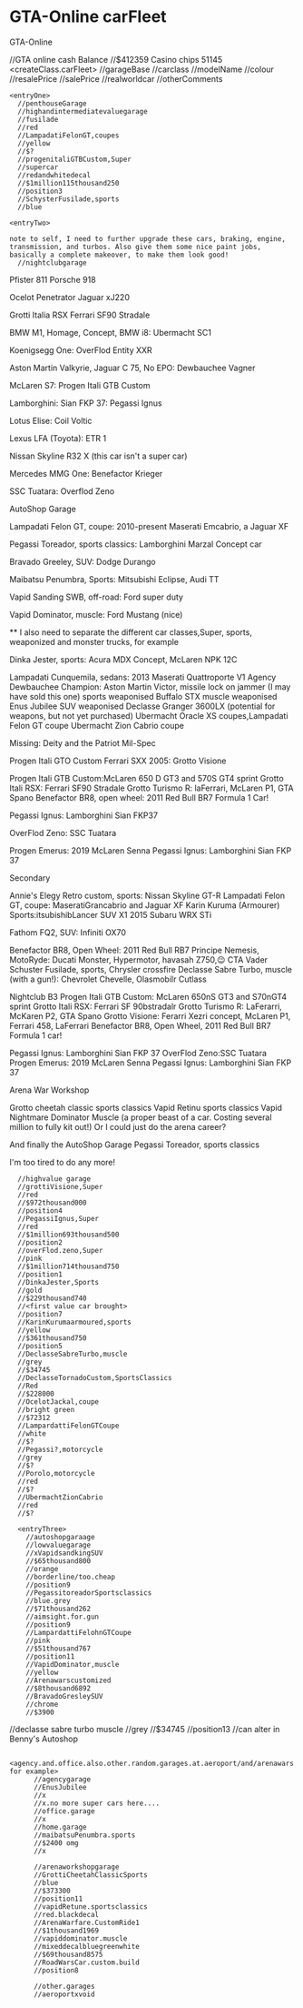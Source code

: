 # GTA-Online carFleet
GTA-Online

//GTA online cash Balance
//$412359
Casino chips
51145
<createClass.carFleet>
//garageBase
  //carclass
  //modelName
  //colour
  //resalePrice
  //salePrice
  //realworldcar
  //otherComments

    <entryOne>
      //penthouseGarage
      //highandintermediatevaluegarage
      //fusilade
      //red
      //LampadatiFelonGT,coupes
      //yellow
      //$?
      //progenitaliGTBCustom,Super
      //supercar
      //redandwhitedecal
      //$1million115thousand250
      //position3
      //SchysterFusilade,sports
      //blue
  
    <entryTwo>
    
    note to self, I need to further upgrade these cars, braking, engine, transmission, and turbos. Also give them some nice paint jobs, basically a complete makeover, to make them look good!
      //nightclubgarage
Pfister 811
Porsche 918

Ocelot Penetrator
Jaguar xJ220

Grotti Italia RSX
Ferrari SF90 Stradale

BMW M1, Homage, Concept, BMW i8: Ubermacht SC1

Koenigsegg One: OverFlod Entity XXR

Aston Martin Valkyrie, Jaguar C 75, No EPO: Dewbauchee Vagner

McLaren S7: Progen Itali GTB Custom

Lamborghini: Sian FKP 37: Pegassi Ignus

Lotus Elise: Coil Voltic

Lexus LFA (Toyota): ETR 1

Nissan Skyline R32 X (this car isn't a super car)

Mercedes MMG One: Benefactor Krieger

SSC Tuatara: Overflod Zeno

AutoShop Garage

Lampadati Felon GT, coupe: 2010-present Maserati Emcabrio, a Jaguar XF

Pegassi Toreador, sports classics: Lamborghini Marzal Concept car

Bravado Greeley, SUV: Dodge Durango

Maibatsu Penumbra, Sports: Mitsubishi Eclipse, Audi TT

Vapid Sanding SWB, off-road: Ford super duty

Vapid Dominator, muscle: Ford Mustang (nice)

** I also need to separate the different car classes,Super, sports, weaponized and monster trucks, for example

Dinka Jester, sports: Acura MDX Concept, McLaren NPK 12C

Lampadati Cunquemila, sedans: 2013 Maserati Quattroporte V1
Agency
Dewbauchee Champion: Aston Martin Victor, missile lock on jammer (I may have sold this one) sports weaponised
Buffalo STX muscle weaponised
Enus Jubilee SUV weaponised
Declasse Granger 3600LX (potential for weapons, but not yet purchased)
Ubermacht Oracle XS coupes,Lampadati Felon GT coupe
Ubermacht Zion Cabrio coupe

Missing:
Deity
and the Patriot Mil-Spec


Progen Itali GTO Custom
Ferrari SXX 2005: Grotto Visione

Progen Itali GTB Custom:McLaren 650 D GT3 and 570S GT4 sprint
Grotto Itali RSX: Ferrari SF90 Stradale
Grotto Turismo R: laFerrari, McLaren P1, GTA Spano
Benefactor BR8, open wheel: 2011 Red Bull BR7 Formula 1 Car!

Pegassi Ignus: Lamborghini Sian FKP37

OverFlod Zeno: SSC Tuatara

Progen Emerus: 2019 McLaren Senna
Pegassi Ignus: Lamborghini Sian FKP 37

Secondary

Annie's Elegy Retro custom, sports: Nissan Skyline GT-R
Lampadati Felon GT, coupe: MaseratiGrancabrio and Jaguar XF
Karin Kuruma (Armourer) Sports:itsubishibLancer SUV X1
    2015 Subaru WRX STi

Fathom FQ2, SUV: Infiniti OX70

Benefactor BR8, Open Wheel: 2011 Red Bull RB7
Principe Nemesis, MotoRyde: Ducati Monster, Hypermotor, havasah Z750,😉 CTA Vader
Schuster Fusilade, sports, Chrysler crossfire
Declasse Sabre Turbo, muscle (with a gun!): Chevrolet Chevelle, Olasmobilr Cutlass


Nightclub B3
Progen Itali GTB Custom: McLaren 650nS GT3 and S70nGT4 sprint
Grotto Itali RSX: Ferrari SF 90bstradalr
Grotto Turismo R: LaFerarri, McKaren P2, GTA Spano
Grotto Visione: Ferarri Xezri concept, McLaren P1, Ferrari 458, LaFerrari
Benefactor BR8, Open Wheel, 2011 Red Bull BR7 Formula 1 car!

Pegassi Ignus: Lamborghini Sian FKP 37
OverFlod Zeno:SSC Tuatara
Progen Emerus: 2019 McLaren Senna
Pegassi Ignus: Lamborghini Sian FKP 37

Arena War Workshop

Grotto cheetah classic sports classics
Vapid Retinu sports classics
Vapid Nightmare Dominator Muscle (a proper beast of a car. Costing several million to fully kit out!)
    Or I could just do the arena career?

And finally the AutoShop Garage
Pegassi Toreador, sports classics

I'm too tired to do any more!

      //highvalue garage
      //grottiVisione,Super
      //red
      //$972thousand000
      //position4
      //PegassiIgnus,Super
      //red
      //$1million693thousand500
      //position2
      //overFlod.zeno,Super
      //pink
      //$1million714thousand750
      //position1
      //DinkaJester,Sports
      //gold
      //$229thousand740
      //<first value car brought>
      //position7  
      //KarinKurumaarmoured,sports
      //yellow
      //$361thousand750
      //position5
      //DeclasseSabreTurbo,muscle
      //grey
      //$34745
      //DeclasseTornadoCustom,SportsClassics
      //Red
      //$228000
      //OcelotJackal,coupe
      //bright green
      //$72312
      //LampardattiFelonGTCoupe
      //white
      //$?
      //Pegassi?,motorcycle
      //grey
      //$?
      //Porolo,motorcycle
      //red
      //$?
      //UbermachtZionCabrio
      //red
      //$?
      
      <entryThree>
        //autoshopgaraage
        //lowvaluegarage
        //xVapidsandkingSUV
        //$65thousand800
        //orange
        //borderline/too.cheap
        //position9
        //PegassitoreadorSportsclassics
        //blue.grey
        //$71thousand262
        //aimsight.for.gun
        //position9
        //LampardattiFelohnGTCoupe
        //pink
        //$51thousand767
        //position11
        //VapidDominator,muscle
        //yellow
        //Arenawarscustomized
        //$8thousand6892
        //BravadoGresleySUV
        //chrome
        //$3900
//declasse sabre turbo muscle
//grey
//$34745
//position13
//can alter in Benny's Autoshop
        
        <agency.and.office.also.other.random.garages.at.aeroport/and/arenawars for example>
          //agencygarage
          //EnusJubilee
          //x
          //x.no more super cars here....
          //office.garage
          //x
          //home.garage
          //maibatsuPenumbra.sports
          //$2400 omg
          //x
          
          //arenaworkshopgarage
          //GrottiCheetahClassicSports
          //blue
          //$373300
          //position11
          //vapidRetune.sportsclassics
          //red.blackdecal
          //ArenaWarfare.CustomRide1
          //$1thousand1969
          //vapiddominator.muscle
          //mixeddecalbluegreenwhite
          //$69thousand8575
          //RoadWarsCar.custom.build
          //position8
          
          //other.garages
          //aeroportxvoid
          
